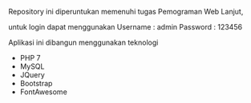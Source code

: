 Repository ini diperuntukan memenuhi tugas Pemograman Web Lanjut,

untuk login dapat menggunakan 
Username : admin
Password : 123456

Aplikasi ini dibangun menggunakan teknologi
- PHP 7
- MySQL
- JQuery
- Bootstrap
- FontAwesome
